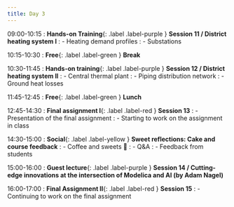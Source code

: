 ```yaml
---
title: Day 3
---
```


09:00-10:15
: **Hands-on Training**{: .label .label-purple } **Session 11 / District heating system I**
: - Heating demand profiles
: - Substations

10:15-10:30 
: **Free**{: .label .label-green } **Break**

10:30-11:45 
: **Hands-on training**{: .label .label-purple } **Session 12 / District heating system II**
: - Central thermal plant
: - Piping distribution network
: - Ground heat losses

11:45-12:45 
: **Free**{: .label .label-green } **Lunch**

12:45-14:30
: **Final assignment I**{: .label .label-red } **Session 13**
: - Presentation of the final assignment
: - Starting to work on the assignment in class

14:30-15:00
: **Social**{: .label .label-yellow } **Sweet reflections: Cake and course feedback**
: - Coffee and sweets 🍭
: - Q&A
: - Feedback from students

15:00-16:00
: **Guest lecture**{: .label .label-purple } **Session 14 / Cutting-edge innovations at the intersection of Modelica and AI (by Adam Nagel)**

16:00-17:00
: **Final Assignment II**{: .label .label-red } **Session 15**
: - Continuing to work on the final assignment
